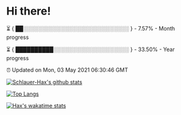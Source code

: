 # Hi there!

⏳ { ██░░░░░░░░░░░░░░░░░░░░░░░░░░░░ } - 7.57% - Month progress

⏳ { ██████████░░░░░░░░░░░░░░░░░░░░ } - 33.50% - Year progress

⏰ Updated on Mon, 03 May 2021 06:30:46 GMT


[![Schlauer-Hax's github stats](https://github-readme-stats.vercel.app/api?username=Schlauer-Hax&show_icons=true&theme=dark&count_private=true)](https://github.com/Schlauer-Hax)


[![Top Langs](https://github-readme-stats.vercel.app/api/top-langs/?username=Schlauer-Hax&layout=compact&theme=dark)](https://github.com/Schlauer-Hax?tab=repositories)


[![Hax's wakatime stats](https://github-readme-stats.vercel.app/api/wakatime?username=Hax&theme=dark)](https://wakatime.com/@Hax)

